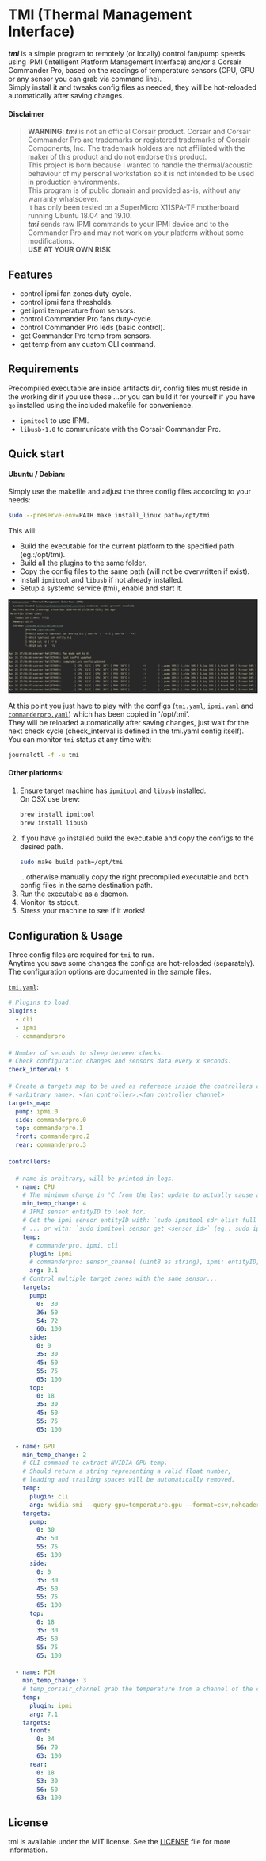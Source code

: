# TMI (Thermal Management Interface)

***tmi*** is a simple program to remotely (or locally) control fan/pump speeds using IPMI (Intelligent Platform Management Interface) and/or a Corsair Commander Pro, based on the readings of temperature sensors (CPU, GPU or any sensor you can grab via command line).  
Simply install it and tweaks config files as needed, they will be hot-reloaded automatically after saving changes.

#### Disclaimer
> __WARNING__: ***tmi*** is not an official Corsair product. Corsair and Corsair Commander Pro are trademarks or registered trademarks of Corsair Components, Inc. The trademark holders are not affiliated with the maker of this product and do not endorse this product.  
This project is born because I wanted to handle the thermal/acoustic behaviour of my personal workstation so it is not intended to be used in production environments.  
This program is of public domain and provided as-is, without any warranty whatsoever.  
It has only been tested on a SuperMicro X11SPA-TF motherboard running Ubuntu 18.04 and 19.10.  
***tmi*** sends raw IPMI commands to your IPMI device and to the Commander Pro and may not work on your platform without some modifications.  
**USE AT YOUR OWN RISK**.

## Features
- control ipmi fan zones duty-cycle.
- control ipmi fans thresholds.
- get ipmi temperature from sensors.
- control Commander Pro fans duty-cycle.
- control Commander Pro leds (basic control).
- get Commander Pro temp from sensors.
- get temp from any custom CLI command.


## Requirements
Precompiled executable are inside artifacts dir, config files must reside in the working dir if you use these ...or you can build it for yourself if you have `go` installed using the included makefile for convenience.  


- `ipmitool` to use IPMI. 
- `libusb-1.0` to communicate with the Corsair Commander Pro. 

## Quick start

#### Ubuntu / Debian:
Simply use the makefile and adjust the three config files according to your needs:
```sh
sudo --preserve-env=PATH make install_linux path=/opt/tmi
```
This will:
- Build the executable for the current platform to the specified path (eg.:/opt/tmi).
- Build all the plugins to the same folder.
- Copy the config files to the same path (will not be overwritten if exist).
- Install `ipmitool` and `libusb` if not already installed.
- Setup a systemd service (tmi), enable and start it. 

![service](tmi.png)

At this point you just have to play with the configs ([`tmi.yaml`](artifacts/tmi.yaml), [`ipmi.yaml`](artifacts/ipmi.yaml) and [`commanderpro.yaml`](artifacts/commanderpro.yaml)) which has been copied in '/opt/tmi'.  
They will be reloaded automatically after saving changes, just wait for the next check cycle (check_interval is defined in the tmi.yaml config itself).  
You can monitor `tmi` status at any time with:
````bash
journalctl -f -u tmi
````

#### Other platforms:
1. Ensure target machine has `ipmitool` and `libusb` installed.  
    On OSX use brew:
    ```bash
    brew install ipmitool
    brew install libusb
    ```
2. If you have `go` installed build the executable and copy the configs to the desired path.
    ```sh
    sudo make build path=/opt/tmi
    ```
   ...otherwise manually copy the right precompiled executable and both config files in the same destination path.
3. Run the executable as a daemon.
4. Monitor its stdout.
5. Stress your machine to see if it works!

## Configuration & Usage

Three config files are required for `tmi` to run.  
Anytime you save some changes the configs are hot-reloaded (separately).  
The configuration options are documented in the sample files.

[`tmi.yaml`](artifacts/tmi.yaml):  

```yaml
# Plugins to load.
plugins:
  - cli
  - ipmi
  - commanderpro

# Number of seconds to sleep between checks.
# Check configuration changes and sensors data every x seconds.
check_interval: 3

# Create a targets map to be used as reference inside the controllers configuration below.
# <arbitrary_name>: <fan_controller>.<fan_controller_channel>
targets_map:
  pump: ipmi.0
  side: commanderpro.0
  top: commanderpro.1
  front: commanderpro.2
  rear: commanderpro.3

controllers:

  # name is arbitrary, will be printed in logs.
  - name: CPU
    # The minimum change in °C from the last update to actually cause another fan speed change.
    min_temp_change: 4
    # IPMI sensor entityID to look for.
    # Get the ipmi sensor entityID with: `sudo ipmitool sdr elist full` at the fourth column in result.
    # ... or with: `sudo ipmitool sensor get <sensor_id>` (eg.: sudo ipmitool sensor get 'CPU Temp')
    temp:
      # commanderpro, ipmi, cli
      plugin: ipmi
      # commanderpro: sensor_channel (uint8 as string), ipmi: entityID, cli: custom_command
      arg: 3.1
    # Control multiple target zones with the same sensor...
    targets:
      pump:
        0:  30
        36: 50
        54: 72
        60: 100
      side:
        0: 0
        35: 30
        45: 50
        55: 75
        65: 100
      top:
        0: 18
        35: 30
        45: 50
        55: 75
        65: 100

  - name: GPU
    min_temp_change: 2
    # CLI command to extract NVIDIA GPU temp.
    # Should return a string representing a valid float number,
    # leading and trailing spaces will be automatically removed.
    temp:
      plugin: cli
      arg: nvidia-smi --query-gpu=temperature.gpu --format=csv,noheader
    targets:
      pump:
        0: 30
        45: 50
        55: 75
        65: 100
      side:
        0: 0
        35: 30
        45: 50
        55: 75
        65: 100
      top:
        0: 18
        35: 30
        45: 50
        55: 75
        65: 100

  - name: PCH
    min_temp_change: 3
    # temp_corsair_channel grab the temperature from a channel of the corsair commander pro
    temp:
      plugin: ipmi
      arg: 7.1
    targets:
      front:
        0: 34
        56: 70
        63: 100
      rear:
        0: 18
        53: 30
        56: 50
        63: 100
```
## License

tmi is available under the MIT license. See the [LICENSE](./LICENSE) file for more information.

